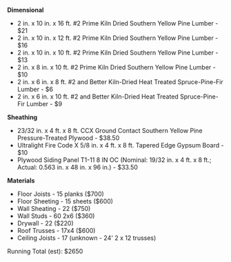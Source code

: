 __Dimensional__
* 2 in. x 10 in. x 16 ft. #2 Prime Kiln Dried Southern Yellow Pine Lumber - $21
* 2 in. x 10 in. x 12 ft. #2 Prime Kiln Dried Southern Yellow Pine Lumber - $16
* 2 in. x 10 in. x 10 ft. #2 Prime Kiln Dried Southern Yellow Pine Lumber - $13
* 2 in. x  8 in. x 10 ft. #2 Prime Kiln Dried Southern Yellow Pine Lumber - $10
* 2 in. x 6 in. x 8 ft. #2 and Better Kiln-Dried Heat Treated Spruce-Pine-Fir Lumber - $6
* 2 in. x 6 in. x 10 ft. #2 and Better Kiln-Dried Heat Treated Spruce-Pine-Fir Lumber - $9

__Sheathing__
* 23/32 in. x 4 ft. x 8 ft. CCX Ground Contact Southern Yellow Pine Pressure-Treated Plywood - $38.50
* Ultralight Fire Code X 5/8 in. x 4 ft. x 8 ft. Tapered Edge Gypsum Board - $10
* Plywood Siding Panel T1-11 8 IN OC (Nominal: 19/32 in. x 4 ft. x 8 ft.; Actual: 0.563 in. x 48 in. x 96 in.) - $33.50

__Materials__
* Floor Joists - 15 planks ($700)
* Floor Sheeting - 15 sheets ($600)
* Wall Sheating - 22 ($750)
* Wall Studs - 60 2x6 ($360)
* Drywall - 22 ($220)
* Roof Trusses - 17x4 ($600)
* Ceiling Joists - 17 (unknown - 24' 2 x 12 trusses)

Running Total (est): $2650
